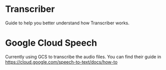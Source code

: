 # Transcriber

Guide to help you better understand how Transcriber works.

# Google Cloud Speech
Currently using GCS to transcribe the audio files. You can find their guide in
https://cloud.google.com/speech-to-text/docs/how-to